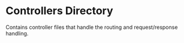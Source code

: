 # Controllers Directory
Contains controller files that handle the routing and request/response handling.